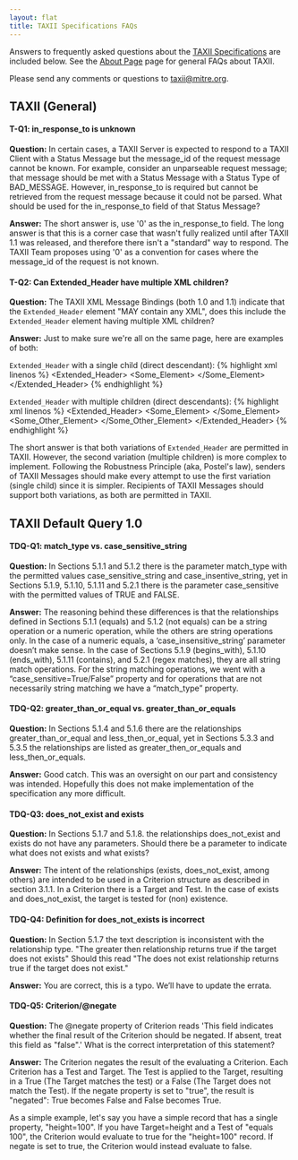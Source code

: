 ```yaml
---
layout: flat
title: TAXII Specifications FAQs
---
```


Answers to frequently asked questions about the [TAXII Specifications](http://taxiiproject.github.io/releases/) are included below. See the [About Page](/about/#frequently-asked-questions) page for general FAQs about TAXII.

Please send any comments or questions to taxii@mitre.org.

## TAXII (General)

#### T-Q1: in_response_to is unknown

**Question:** In certain cases, a TAXII Server is expected to respond to a TAXII Client with a Status Message but the
message_id of the request message cannot be known. For example, consider an unparseable request message; that message
should be met with a Status Message with a Status Type of BAD_MESSAGE. However, in_response_to is required but
cannot be retrieved from the request message because it could not be parsed. What should be used for the in_response_to
field of that Status Message?

**Answer:** The short answer is, use '0' as the in_response_to field. The long answer is that this is a corner case that
wasn't fully realized until after TAXII 1.1 was released, and therefore there isn't a "standard" way to respond. The
TAXII Team proposes using '0' as a convention for cases where the message_id of the request is not known.

#### T-Q2: Can Extended_Header have multiple XML children?

**Question:** The TAXII XML Message Bindings (both 1.0 and 1.1) indicate that the `Extended_Header` element "MAY contain any 
XML", does this include the `Extended_Header` element having multiple XML children?

**Answer:** Just to make sure we're all on the same page, here are examples of both:

`Extended_Header` with a single child (direct descendant):
{% highlight xml linenos %}
<Extended_Header>
   <Some_Element>
       <!-- Anything here, including more XML -->
   </Some_Element>
</Extended_Header>
{% endhighlight %}

`Extended_Header` with multiple children (direct descendants):
{% highlight xml linenos %}
<Extended_Header>
   <Some_Element>
       <!-- Anything here, including more XML -->
   </Some_Element>
   <Some_Other_Element>
       <!-- Anything here, including more XML -->
   </Some_Other_Element>
</Extended_Header>
{% endhighlight %}

The short answer is that both variations of `Extended_Header` are permitted in TAXII. However, the second 
variation (multiple children) is more complex to implement. Following the Robustness Principle (aka, Postel's law), 
senders of TAXII Messages should make every attempt to  use the first variation (single child) since it is simpler. 
Recipients of TAXII Messages should support both variations, as both are permitted in TAXII.

## TAXII Default Query 1.0

#### TDQ-Q1: match_type vs. case_sensitive_string

**Question:** In Sections 5.1.1 and 5.1.2 there is the parameter match_type with the permitted values case_sensitive_string 
and case_insentive_string, yet in Sections 5.1.9, 5.1.10, 5.1.11 and 5.2.1 there is the parameter case_sensitive 
with the permitted values of TRUE and FALSE.

**Answer:**
The reasoning behind these differences is that the relationships defined in Sections 5.1.1 (equals) and 5.1.2 
(not equals) can be a string operation or a numeric operation, while the others are string operations only. In the 
case of a numeric equals, a ‘case_insensitive_string’ parameter doesn’t make sense. In the case of Sections 5.1.9 
(begins_with), 5.1.10 (ends_with), 5.1.11 (contains), and 5.2.1 (regex matches), they are all string match operations.
For the string matching operations, we went with a “case_sensitive=True/False” property and for operations that are 
not necessarily string matching we have a “match_type” property.

#### TDQ-Q2: greater_than_or_equal vs. greater_than_or_equals

**Question:** In Sections 5.1.4 and 5.1.6 there are the relationships greater_than_or_equal and less_then_or_equal, 
yet in Sections 5.3.3 and 5.3.5 the relationships are listed as greater_then_or_equals and less_then_or_equals.

**Answer:** Good catch. This was an oversight on our part and consistency was intended. Hopefully this does not make 
implementation of the specification any more difficult.

#### TDQ-Q3: does_not_exist and exists

**Question:** In Sections 5.1.7 and 5.1.8. the relationships does_not_exist and exists do not have any parameters. 
Should there be a parameter to indicate what does not exists and what exists?

**Answer:** The intent of the relationships (exists, does_not_exist, among others) are intended to be used in a Criterion 
structure as described in section 3.1.1. In a Criterion there is a Target and Test. In the case of exists and 
does_not_exist, the target is tested for (non) existence.

#### TDQ-Q4: Definition for does_not_exists is incorrect

**Question:** In Section 5.1.7 the text description is inconsistent with the relationship type. "The greater 
then relationship returns true if the target does not exists"  Should this read "The does not 
exist relationship returns true if the target does not exist."

**Answer:** You are correct, this is a typo. We’ll have to update the errata.

#### TDQ-Q5: Criterion/@negate

**Question:** The @negate property of Criterion reads 'This field indicates whether the final result of the Criterion should 
be negated. If absent, treat this field as "false".' What is the correct interpretation of this statement?
  
**Answer:** The Criterion negates the result of the evaluating a Criterion. Each Criterion has a Test and Target. 
The Test is applied to the Target, resulting in a True (The Target matches the test) or a False (The Target does 
not match the Test). If the negate property is set to "true", the result is "negated": True becomes False and 
False becomes True.

As a simple example, let's say you have a simple record that has a single property, "height=100". If you have
 Target=height and a Test of "equals 100", the Criterion would evaluate to true for the "height=100" record. 
 If negate is set to true, the Criterion would instead evaluate to false.
